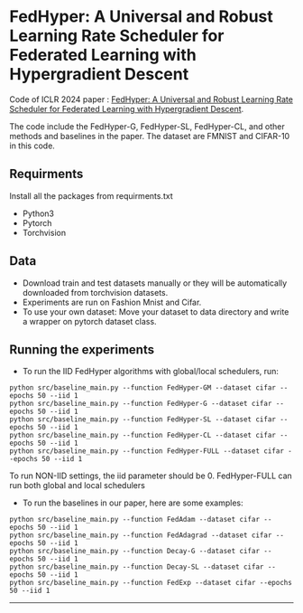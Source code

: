 # FedHyper: A Universal and Robust Learning Rate Scheduler for Federated Learning with Hypergradient Descent
Code of ICLR 2024 paper : [FedHyper: A Universal and Robust Learning Rate Scheduler for Federated Learning with Hypergradient Descent](https://arxiv.org/pdf/2310.03156.pdf).

The code include the FedHyper-G, FedHyper-SL, FedHyper-CL, and other methods and baselines in the paper.
The dataset are FMNIST and CIFAR-10 in this code. 

## Requirments
Install all the packages from requirments.txt
* Python3
* Pytorch
* Torchvision

## Data
* Download train and test datasets manually or they will be automatically downloaded from torchvision datasets.
* Experiments are run on Fashion Mnist and Cifar.
* To use your own dataset: Move your dataset to data directory and write a wrapper on pytorch dataset class.

## Running the experiments
* To run the IID FedHyper algorithms with global/local schedulers, run:
```
python src/baseline_main.py --function FedHyper-GM --dataset cifar --epochs 50 --iid 1
python src/baseline_main.py --function FedHyper-G --dataset cifar --epochs 50 --iid 1
python src/baseline_main.py --function FedHyper-SL --dataset cifar --epochs 50 --iid 1
python src/baseline_main.py --function FedHyper-CL --dataset cifar --epochs 50 --iid 1
python src/baseline_main.py --function FedHyper-FULL --dataset cifar --epochs 50 --iid 1
```
To run NON-IID settings, the iid parameter should be 0.
FedHyper-FULL can run both global and local schedulers

* To run the baselines in our paper, here are some examples:
```
python src/baseline_main.py --function FedAdam --dataset cifar --epochs 50 --iid 1
python src/baseline_main.py --function FedAdagrad --dataset cifar --epochs 50 --iid 1
python src/baseline_main.py --function Decay-G --dataset cifar --epochs 50 --iid 1
python src/baseline_main.py --function Decay-SL --dataset cifar --epochs 50 --iid 1
python src/baseline_main.py --function FedExp --dataset cifar --epochs 50 --iid 1
```
-----
